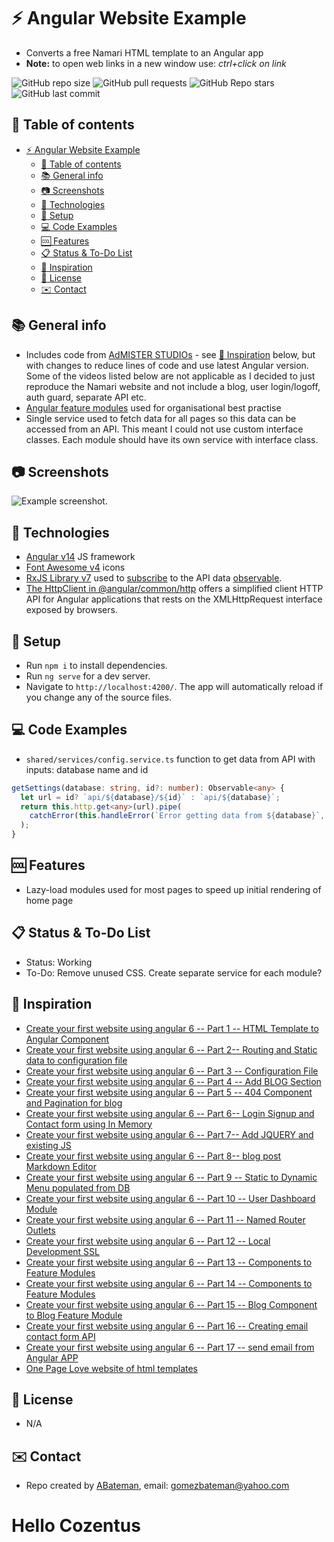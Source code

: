 # :zap: Angular Website Example

* Converts a free Namari HTML template to an Angular app
* **Note:** to open web links in a new window use: _ctrl+click on link_

![GitHub repo size](https://img.shields.io/github/repo-size/AndrewJBateman/angular-website-example?style=plastic)
![GitHub pull requests](https://img.shields.io/github/issues-pr/AndrewJBateman/angular-website-example?style=plastic)
![GitHub Repo stars](https://img.shields.io/github/stars/AndrewJBateman/angular-website-example?style=plastic)
![GitHub last commit](https://img.shields.io/github/last-commit/AndrewJBateman/angular-website-example?style=plastic)

## :page_facing_up: Table of contents

* [:zap: Angular Website Example](#zap-angular-website-example)
  * [:page_facing_up: Table of contents](#page_facing_up-table-of-contents)
  * [:books: General info](#books-general-info)
  * [:camera: Screenshots](#camera-screenshots)
  * [:signal_strength: Technologies](#signal_strength-technologies)
  * [:floppy_disk: Setup](#floppy_disk-setup)
  * [:computer: Code Examples](#computer-code-examples)
  * [:cool: Features](#cool-features)
  * [:clipboard: Status & To-Do List](#clipboard-status--to-do-list)
  * [:clap: Inspiration](#clap-inspiration)
  * [:file_folder: License](#file_folder-license)
  * [:envelope: Contact](#envelope-contact)

## :books: General info

* Includes code from [AdMISTER STUDIOs](https://www.youtube.com/c/AdMISTERSTUDIOs/featured) - see [:clap: Inspiration](#clap-inspiration) below, but with changes to reduce lines of code and use latest Angular version. Some of the videos listed below are not applicable as I decided to just reproduce the Namari website and not include a blog, user login/logoff, auth guard, separate API etc.
* [Angular feature modules](https://angular.io/guide/feature-modules) used for organisational best practise
* Single service used to fetch data for all pages so this data can be accessed from an API. This meant I could not use custom interface classes. Each module should have its own service with interface class.

## :camera: Screenshots

![Example screenshot](./img/home.png).

## :signal_strength: Technologies

* [Angular v14](https://angular.io/) JS framework
* [Font Awesome v4](https://fontawesome.com/) icons
* [RxJS Library v7](https://angular.io/guide/rx-library) used to [subscribe](http://reactivex.io/documentation/operators/subscribe.html) to the API data [observable](http://reactivex.io/documentation/observable.html).
* [The HttpClient in @angular/common/http](https://angular.io/guide/http) offers a simplified client HTTP API for Angular applications that rests on the XMLHttpRequest interface exposed by browsers.

## :floppy_disk: Setup

* Run `npm i` to install dependencies.
* Run `ng serve` for a dev server.
* Navigate to `http://localhost:4200/`. The app will automatically reload if you change any of the source files.

## :computer: Code Examples

* `shared/services/config.service.ts` function to get data from API with inputs: database name and id

```typescript
getSettings(database: string, id?: number): Observable<any> {
  let url = id? `api/${database}/${id}` : `api/${database}`;
  return this.http.get<any>(url).pipe(
    catchError(this.handleError(`Error getting data from ${database}`, []))
  );
}
```

## :cool: Features

* Lazy-load modules used for most pages to speed up initial rendering of home page

## :clipboard: Status & To-Do List

* Status: Working
* To-Do: Remove unused CSS. Create separate service for each module?

## :clap: Inspiration

* [Create your first website using angular 6 -- Part 1 -- HTML Template to Angular Component](https://www.youtube.com/watch?v=LYmJOdCuXrs&list=UUcfCHgDDBw65jdnd9DTKwgg&index=19)
* [Create your first website using angular 6 -- Part 2-- Routing and Static data to configuration file](https://www.youtube.com/watch?v=JAb0vvr6foU)
* [Create your first website using angular 6 -- Part 3 -- Configuration File](https://www.youtube.com/watch?v=qBjn8TrXyPY)
* [Create your first website using angular 6 -- Part 4 -- Add BLOG Section](https://www.youtube.com/watch?v=0Nnm2rup5b8)
* [Create your first website using angular 6 -- Part 5 -- 404 Component and Pagination for blog](https://www.youtube.com/watch?v=0Nnm2rup5b8)
* [Create your first website using angular 6 -- Part 6-- Login Signup and Contact form using In Memory](https://www.youtube.com/watch?v=0Nnm2rup5b8)
* [Create your first website using angular 6 -- Part 7-- Add JQUERY and existing JS](https://www.youtube.com/watch?v=0Nnm2rup5b8)
* [Create your first website using angular 6 -- Part 8-- blog post Markdown Editor](https://www.youtube.com/watch?v=0Nnm2rup5b8)
* [Create your first website using angular 6 -- Part 9 -- Static to Dynamic Menu populated from DB](https://www.youtube.com/watch?v=0Nnm2rup5b8)
* [Create your first website using angular 6 -- Part 10 -- User Dashboard Module](https://www.youtube.com/watch?v=0Nnm2rup5b8)
* [Create your first website using angular 6 -- Part 11 -- Named Router Outlets](https://www.youtube.com/watch?v=LKCjQqzc5Ys)
* [Create your first website using angular 6 -- Part 12 -- Local Development SSL](https://www.youtube.com/watch?v=2vbWjzROtUc)
* [Create your first website using angular 6 -- Part 13 -- Components to Feature Modules](https://www.youtube.com/watch?v=WDNV4iifHwM)
* [Create your first website using angular 6 -- Part 14 -- Components to Feature Modules](https://www.youtube.com/watch?v=tj7V67-BY5U)
* [Create your first website using angular 6 -- Part 15 -- Blog Component to Blog Feature Module](https://www.youtube.com/watch?v=By4tT-bNDXY)
* [Create your first website using angular 6 -- Part 16 -- Creating email contact form API](https://www.youtube.com/watch?v=eNj9XbE9kdk&t=22s)
* [Create your first website using angular 6 -- Part 17 -- send email from Angular APP](https://www.youtube.com/watch?v=QCnoamZnTsQ&t=23s)
* [One Page Love website of html templates](https://onepagelove.com/namari)

## :file_folder: License

* N/A

## :envelope: Contact

* Repo created by [ABateman](https://github.com/AndrewJBateman), email: gomezbateman@yahoo.com
# Hello Cozentus
